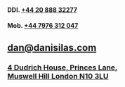 #### DDI. [+44 20 888 32277](callto:+442088832277)
#### Mob. [+44 7976 312 047](callto:+447976312047)
## [dan@danisilas.com](mailto:dan@danisilas.com)
### [4 Dudrich House, Princes Lane,<br>Muswell Hill London N10 3LU](https://google.com/maps/?q=4+Princes+Lane%2C+London)
